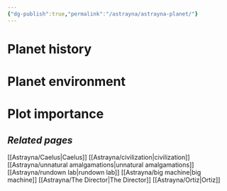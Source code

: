 ```yaml
---
{"dg-publish":true,"permalink":"/astrayna/astrayna-planet/"}
---
```


# Planet history

# Planet environment

# Plot importance

## *Related pages*
[[Astrayna/Caelus\|Caelus]]
[[Astrayna/civilization\|civilization]]
[[Astrayna/unnatural amalgamations\|unnatural amalgamations]]
[[Astrayna/rundown lab\|rundown lab]]
[[Astrayna/big machine\|big machine]]
[[Astrayna/The Director\|The Director]]
[[Astrayna/Ortiz\|Ortiz]]



